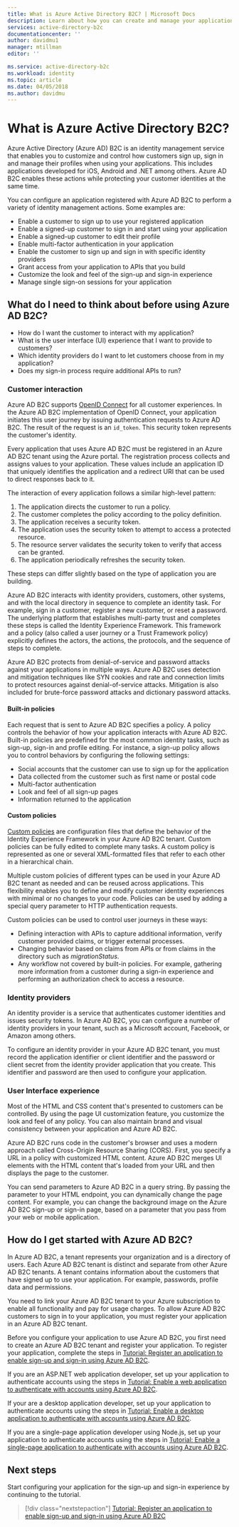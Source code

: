 ```yaml
---
title: What is Azure Active Directory B2C? | Microsoft Docs
description: Learn about how you can create and manage your application sign-in experience using Azure Active Directory B2C.
services: active-directory-b2c
documentationcenter: ''
author: davidmu1
manager: mtillman
editor: ''

ms.service: active-directory-b2c
ms.workload: identity
ms.topic: article
ms.date: 04/05/2018
ms.author: davidmu
---
```

# What is Azure Active Directory B2C?

Azure Active Directory (Azure AD) B2C is an identity management service that enables you to customize and control how customers sign up, sign in and manage their profiles when using your applications. This includes applications developed for iOS, Android and .NET among others. Azure AD B2C enables these actions while protecting your customer identities at the same time.

You can configure an application registered with Azure AD B2C to perform a variety of identity management actions. Some examples are:

- Enable a customer to sign up to use your registered application
- Enable a signed-up customer to sign in and start using your application
- Enable a signed-up customer to edit their profile
- Enable multi-factor authentication in your application
- Enable the customer to sign up and sign in with specific identity providers
- Grant access from your application to APIs that you build
- Customize the look and feel of the sign-up and sign-in experience
- Manage single sign-on sessions for your application

## What do I need to think about before using Azure AD B2C?

- How do I want the customer to interact with my application?
- What is the user interface (UI) experience that I want to provide to customers?
- Which identity providers do I want to let customers choose from in my application?
- Does my sign-in process require additional APIs to run?

### Customer interaction

Azure AD B2C supports [OpenID Connect](https://openid.net/connect/) for all customer experiences. In the Azure AD B2C implementation of OpenID Connect, your application initiates this user journey by issuing authentication requests to Azure AD B2C. The result of the request is an `id_token`. This security token represents the customer's identity.

Every application that uses Azure AD B2C must be registered in an Azure AD B2C tenant using the Azure portal. The registration process collects and assigns values to your application. These values include an application ID that uniquely identifies the application and a redirect URI that can be used to direct responses back to it.

The interaction of every application follows a similar high-level pattern:

1. The application directs the customer to run a policy.
2. The customer completes the policy according to the policy definition.
3. The application receives a security token.
4. The application uses the security token to attempt to access a protected resource.
5. The resource server validates the security token to verify that access can be granted.
6. The application periodically refreshes the security token.

These steps can differ slightly based on the type of application you are building.

Azure AD B2C interacts with identity providers, customers, other systems, and with the local directory in sequence to complete an identity task. For example, sign in a customer, register a new customer, or reset a password. The underlying platform that establishes multi-party trust and completes these steps is called the Identity Experience Framework. This framework and a policy (also called a user journey or a Trust Framework policy) explicitly defines the actors, the actions, the protocols, and the sequence of steps to complete.

Azure AD B2C protects from denial-of-service and password attacks against your applications in multiple ways. Azure AD B2C uses detection and mitigation techniques like SYN cookies and rate and connection limits to protect resources against denial-of-service attacks. Mitigation is also included for brute-force password attacks and dictionary password attacks.

#### Built-in policies

Each request that is sent to Azure AD B2C specifies a policy. A policy controls the behavior of how your application interacts with Azure AD B2C. Built-in policies are predefined for the most common identity tasks, such as sign-up, sign-in and profile editing.  For instance, a sign-up policy allows you to control behaviors by configuring the following settings:

- Social accounts that the customer can use to sign up for the application
- Data collected from the customer such as first name or postal code
- Multi-factor authentication
- Look and feel of all sign-up pages
- Information returned to the application

#### Custom policies 

[Custom policies](active-directory-b2c-overview-custom.md) are configuration files that define the behavior of the Identity Experience Framework in your Azure AD B2C tenant. Custom policies can be fully edited to complete many tasks. A custom policy is represented as one or several XML-formatted files that refer to each other in a hierarchical chain. 

Multiple custom policies of different types can be used in your Azure AD B2C tenant as needed and can be reused across applications. This flexibility enables you to define and modify customer identity experiences with minimal or no changes to your code. Policies can be used by adding a special query parameter to HTTP authentication requests.

Custom policies can be used to control user journeys in these ways:

- Defining interaction with APIs to capture additional information, verify customer provided claims, or trigger external processes.
- Changing behavior based on claims from APIs or from claims in the directory such as *migrationStatus*.
- Any workflow not covered by built-in policies. For example, gathering more information from a customer during a sign-in experience and performing an authorization check to access a resource.

### Identity providers

An identity provider is a service that authenticates customer identities and issues security tokens. In Azure AD B2C, you can configure a number of identity providers in your tenant, such as a Microsoft account, Facebook, or Amazon among others. 

To configure an identity provider in your Azure AD B2C tenant, you must record the application identifier or client identifier and the password or client secret from the identity provider application that you create. This identifier and password are then used to configure your application.

### User Interface experience

Most of the HTML and CSS content that's presented to customers can be controlled. By using the page UI customization feature, you customize the look and feel of any policy. You can also maintain brand and visual consistency between your application and Azure AD B2C.

Azure AD B2C runs code in the customer's browser and uses a modern approach called Cross-Origin Resource Sharing (CORS). First, you specify a URL in a policy with customized HTML content. Azure AD B2C merges UI elements with the HTML content that's loaded from your URL and then displays the page to the customer.

You can send parameters to Azure AD B2C in a query string. By passing the parameter to your HTML endpoint, you can dynamically change the page content. For example, you can change the background image on the Azure AD B2C sign-up or sign-in page, based on a parameter that you pass from your web or mobile application.

## How do I get started with Azure AD B2C?

In Azure AD B2C, a tenant represents your organization and is a directory of users. Each Azure AD B2C tenant is distinct and separate from other Azure AD B2C tenants. A tenant contains information about the customers that have signed up to use your application. For example, passwords, profile data and permissions.

You need to link your Azure AD B2C tenant to your Azure subscription to enable all functionality and pay for usage charges. To allow Azure AD B2C customers to sign in to your application, you must register your application in an Azure AD B2C tenant.

Before you configure your application to use Azure AD B2C, you first need to create an Azure AD B2C tenant and register your application. To register your application, complete the steps in [Tutorial: Register an application to enable sign-up and sign-in using Azure AD B2C](tutorial-register-applications.md).
  
If you are an ASP.NET web application developer, set up your application to authenticate accounts using the steps in [Tutorial: Enable a web application to authenticate with accounts using Azure AD B2C](active-directory-b2c-tutorials-web-app.md).

If your are a desktop application developer, set up your application to authenticate accounts using the steps in [Tutorial: Enable a desktop application to authenticate with accounts using Azure AD B2C](active-directory-b2c-tutorials-desktop-app.md).

If you are a single-page application developer using Node.js, set up your application to authenticate accounts using the steps in [Tutorial: Enable a single-page application to authenticate with accounts using Azure AD B2C](active-directory-b2c-tutorials-spa.md).

## Next steps

Start configuring your application for the sign-up and sign-in experience by continuing to the tutorial.

> [!div class="nextstepaction"]
> [Tutorial: Register an application to enable sign-up and sign-in using Azure AD B2C](tutorial-register-applications.md)
